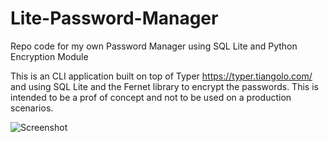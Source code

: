 # Lite-Password-Manager
Repo code for my own Password Manager using SQL Lite and Python Encryption Module

This is an CLI application built on top of Typer https://typer.tiangolo.com/ and using SQL Lite and the Fernet library to encrypt the passwords. This is intended to be a prof of concept and not to be used on a production scenarios.

![Screenshot](how-do.JPG)
